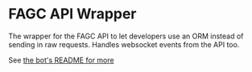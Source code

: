 # FAGC API Wrapper

The wrapper for the FAGC API to let developers use an ORM instead of sending in raw requests. Handles websocket events from the API too.

See [the bot's README for more](https://github.com/FactorioAntigrief/fagc-community-bot)
